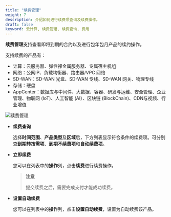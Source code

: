 ```yaml
---
title: "续费管理"
weight: 7
description: 介绍如何进行续费项查询及续费操作。
draft: false
keyword: 云计算, 续费管理, 续费查询, 费用
---
```



**续费管理**支持查看即将到期的合约以及进行包年包月产品的续约操作。



支持续费的产品有：

- 计算：云服务器、弹性裸金属服务器、专属宿主机组
- 网络：公网IP、负载均衡器、路由器/VPC 网络
- SD-WAN：SD-WAN 光盒、SD-WAN 专线、SD-WAN 网关、物理专线
- 存储：硬盘
- AppCenter：数据库与中间件、大数据、容器、研发与运维、安全管理、企业管理、物联网 (IoT)、人工智能 (AI）、区块链 (BlockChain)、CDN与视频、行业增值

![续费管理](../../../_images/continue_order.png)

- **续费查询**

  选择**时间范围**、**产品类型**及**区域**后，下方列表显示符合条件的续费项。可分别查**到期转按需项**、**到期不续费项**和**自动续费项**。

- **立即续费**

  您可以在列表中的**操作**列，点击**续费**进行续费操作。

  > **注意**
  >
  > 提交续费之后，需要完成支付才能成功续费。

- **设置自动续费**

  您可以在列表中的**操作**列，点击**设置自动续费**，设置为自动续费该产品。


